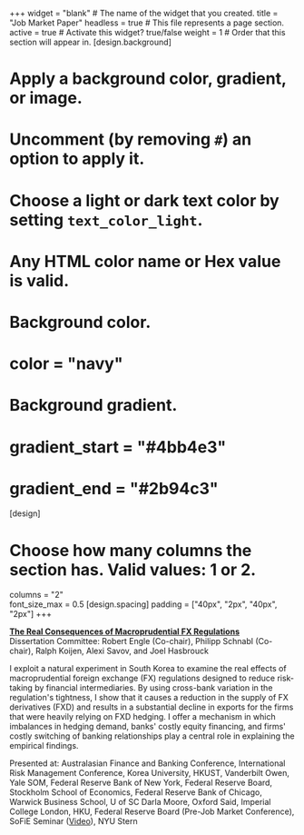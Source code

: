 +++
widget = "blank"  # The name of the widget that you created.
title = "Job Market Paper"
headless = true  # This file represents a page section.
active = true  # Activate this widget? true/false
weight = 1  # Order that this section will appear in.
[design.background]
  # Apply a background color, gradient, or image.
  #   Uncomment (by removing `#`) an option to apply it.
  #   Choose a light or dark text color by setting `text_color_light`.
  #   Any HTML color name or Hex value is valid.

  # Background color.
  # color = "navy"
  
  # Background gradient.
  # gradient_start = "#4bb4e3"
  # gradient_end = "#2b94c3"
[design]
  # Choose how many columns the section has. Valid values: 1 or 2.
  columns = "2"  
  font_size_max = 0.5
[design.spacing]
  padding = ["40px", "2px", "40px", "2px"]
+++

[**The Real Consequences of Macroprudential FX Regulations**](https://papers.ssrn.com/sol3/papers.cfm?abstract_id=3949884)  
Dissertation Committee: Robert Engle (Co-chair), Philipp Schnabl (Co-chair), Ralph Koijen, Alexi Savov, and Joel Hasbrouck  

I exploit a natural experiment in South Korea to examine the real effects of macroprudential foreign exchange (FX) regulations designed to reduce risk-taking by financial intermediaries. By using cross-bank variation in the regulation's tightness, I show that it causes a reduction in the supply of FX derivatives (FXD) and results in a substantial decline in exports for the firms that were heavily relying on FXD hedging. I offer a mechanism in which imbalances in hedging demand, banks' costly equity financing, and firms' costly switching of banking relationships play a central role in explaining the empirical findings.  

Presented at: Australasian Finance and Banking Conference, International Risk Management Conference, Korea University, HKUST, Vanderbilt Owen, Yale SOM, Federal Reserve Bank of New York, Federal Reserve Board, Stockholm School of Economics, Federal Reserve Bank of Chicago, Warwick Business School, U of SC Darla Moore, Oxford Said, Imperial College London, HKU, Federal Reserve Board (Pre-Job Market Conference), SoFiE Seminar ([Video](https://www.youtube.com/watch?v=k2d0zeu2a5U)), NYU Stern 
